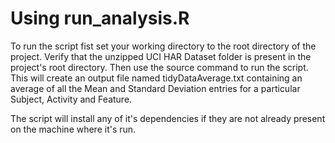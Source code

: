 Using run_analysis.R
======================

To run the script fist set your working directory to the root directory of the project.  Verify that the unzipped UCI HAR Dataset folder is present in the project's root directory.  Then use the source command to run the script.  This will create an output file named tidyDataAverage.txt containing an average of all the Mean and Standard Deviation entries for a particular Subject, Activity and Feature.

The script will install any of it's dependencies if they are not already present on the machine where it's run.
